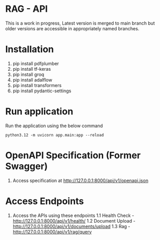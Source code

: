 # RAG - API
This is a work in progress, Latest version is merged to main branch but older versions are accessible in appropriately named branches.

# Installation
1. pip install pdfplumber
2. pip install tf-keras
3. pip install groq
4. pip install adalflow
5. pip install transformers
6. pip install pydantic-settings

# Run application
Run the application using the below command

```python3.12 -m uvicorn app.main:app --reload```

# OpenAPI Specification (Former Swagger)
1. Access specification at http://127.0.0.1:8000/api/v1/openapi.json


# Access Endpoints
1. Access the APIs using these endpoints 
 1.1 Health Check - http://127.0.0.1:8000/api/v1/health/
 1.2 Document Upload - http://127.0.0.1:8000/api/v1/documents/upload
 1.3 Rag - http://127.0.0.1:8000/api/v1/rag/query 



